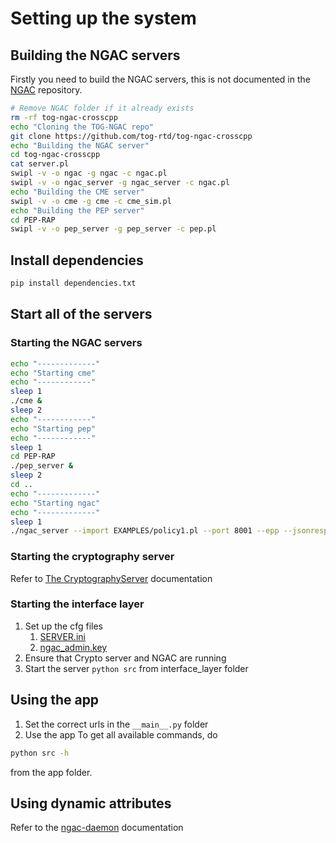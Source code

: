 # Setting up the system

## Building the NGAC servers

Firstly you need to build the NGAC servers, this is not documented in the [NGAC](https://github.com/tog-rtd/tog-ngac-crosscpp) repository.

```bash
# Remove NGAC folder if it already exists
rm -rf tog-ngac-crosscpp
echo "Cloning the TOG-NGAC repo"
git clone https://github.com/tog-rtd/tog-ngac-crosscpp
echo "Building the NGAC server"
cd tog-ngac-crosscpp
cat server.pl
swipl -v -o ngac -g ngac -c ngac.pl
swipl -v -o ngac_server -g ngac_server -c ngac.pl
echo "Building the CME server"
swipl -v -o cme -g cme -c cme_sim.pl
echo "Building the PEP server"
cd PEP-RAP
swipl -v -o pep_server -g pep_server -c pep.pl
```

## Install dependencies

```bash
pip install dependencies.txt
```


## Start all of the servers

### Starting the NGAC servers

```bash
echo "-------------"
echo "Starting cme"
echo "------------"
sleep 1
./cme &
sleep 2
echo "------------"
echo "Starting pep"
echo "------------"
sleep 1
cd PEP-RAP
./pep_server &
sleep 2
cd ..
echo "-------------"
echo "Starting ngac"
echo "-------------"
sleep 1
./ngac_server --import EXAMPLES/policy1.pl --port 8001 --epp --jsonresp &
```

### Starting the cryptography server

Refer to [The CryptographyServer](https://github.com/Leohemmingsson/CryptographyServer/blob/main/README.md) documentation

### Starting the interface layer

1. Set up the cfg files 
   1. [SERVER.ini](./src/interface_layer/data/SERVER.ini)
   2. [ngac_admin.key](./src/interface_layer/secrets/ngac_admin.key)
2. Ensure that Crypto server and NGAC are running
3. Start the server `python src` from interface_layer folder

## Using the app

1. Set the correct urls in the `__main__.py` folder
2. Use the app
To get all available commands, do

```bash
python src -h
```

from the app folder.

## Using dynamic attributes

Refer to the [ngac-daemon](https://github.com/ivario123/ngac-context-daemon) documentation
